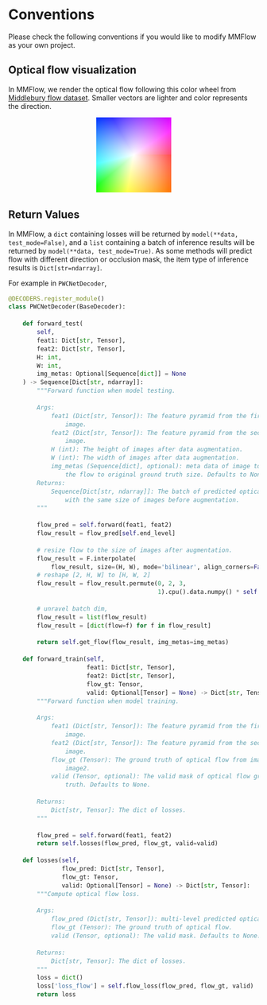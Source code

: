 # Conventions

Please check the following conventions if you would like to modify MMFlow as your own project.

## Optical flow visualization

In MMFlow, we render the optical flow following this color wheel from [Middlebury flow dataset](https://vision.middlebury.edu/flow/). Smaller vectors are lighter and color represents the direction.

<div align=center>
<img src="../resources/color_wheel.png">
</div>

## Return Values

In MMFlow, a `dict` containing losses will be returned by `model(**data, test_mode=False)`, and
a `list` containing a batch of inference results will be returned by `model(**data, test_mode=True)`.
As some methods will predict flow with different direction or occlusion mask, the item type of inference results
is `Dict[str=ndarray]`.

For example in `PWCNetDecoder`,

```python
@DECODERS.register_module()
class PWCNetDecoder(BaseDecoder):

    def forward_test(
        self,
        feat1: Dict[str, Tensor],
        feat2: Dict[str, Tensor],
        H: int,
        W: int,
        img_metas: Optional[Sequence[dict]] = None
    ) -> Sequence[Dict[str, ndarray]]:
        """Forward function when model testing.

        Args:
            feat1 (Dict[str, Tensor]): The feature pyramid from the first
                image.
            feat2 (Dict[str, Tensor]): The feature pyramid from the second
                image.
            H (int): The height of images after data augmentation.
            W (int): The width of images after data augmentation.
            img_metas (Sequence[dict], optional): meta data of image to revert
                the flow to original ground truth size. Defaults to None.
        Returns:
            Sequence[Dict[str, ndarray]]: The batch of predicted optical flow
                with the same size of images before augmentation.
        """

        flow_pred = self.forward(feat1, feat2)
        flow_result = flow_pred[self.end_level]

        # resize flow to the size of images after augmentation.
        flow_result = F.interpolate(
            flow_result, size=(H, W), mode='bilinear', align_corners=False)
        # reshape [2, H, W] to [H, W, 2]
        flow_result = flow_result.permute(0, 2, 3,
                                          1).cpu().data.numpy() * self.flow_div

        # unravel batch dim,
        flow_result = list(flow_result)
        flow_result = [dict(flow=f) for f in flow_result]

        return self.get_flow(flow_result, img_metas=img_metas)

    def forward_train(self,
                      feat1: Dict[str, Tensor],
                      feat2: Dict[str, Tensor],
                      flow_gt: Tensor,
                      valid: Optional[Tensor] = None) -> Dict[str, Tensor]:
        """Forward function when model training.

        Args:
            feat1 (Dict[str, Tensor]): The feature pyramid from the first
                image.
            feat2 (Dict[str, Tensor]): The feature pyramid from the second
                image.
            flow_gt (Tensor): The ground truth of optical flow from image1 to
                image2.
            valid (Tensor, optional): The valid mask of optical flow ground
                truth. Defaults to None.

        Returns:
            Dict[str, Tensor]: The dict of losses.
        """

        flow_pred = self.forward(feat1, feat2)
        return self.losses(flow_pred, flow_gt, valid=valid)

    def losses(self,
               flow_pred: Dict[str, Tensor],
               flow_gt: Tensor,
               valid: Optional[Tensor] = None) -> Dict[str, Tensor]:
        """Compute optical flow loss.

        Args:
            flow_pred (Dict[str, Tensor]): multi-level predicted optical flow.
            flow_gt (Tensor): The ground truth of optical flow.
            valid (Tensor, optional): The valid mask. Defaults to None.

        Returns:
            Dict[str, Tensor]: The dict of losses.
        """
        loss = dict()
        loss['loss_flow'] = self.flow_loss(flow_pred, flow_gt, valid)
        return loss

```
